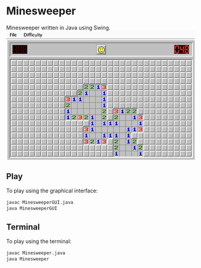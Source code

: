 # Minesweeper
Minesweeper written in Java using Swing.  
![A demo of Minesweeper.](/demo.png "demo")

## Play
To play using the graphical interface:
```
javac MinesweeperGUI.java
java MinesweeperGUI
```

## Terminal
To play using the terminal:
```
javac Minesweeper.java
java Minesweeper
```


